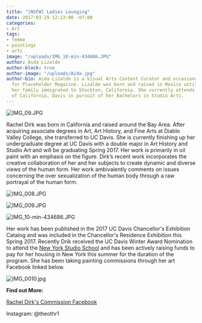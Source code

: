 ```yaml
---
title: "[NSFW] Ladies Lounging"
date: 2017-03-29 12:23:00 -07:00
categories:
- Art
tags:
- femme
- paintings
- arts
image: "/uploads/IMG_10-min-434686.JPG"
author: Aida Lizalde
author-block: true
author-image: "/uploads/Aida.jpg"
author-bio: Aida Lizalde is a Visual Arts Content Curator and occasional contributor
  for Placeholder Magazine. Lizalde was born and raised in Mexico until age 15, when
  her family immigrated to Stockton, California. She currently attends the University
  of California, Davis in pursuit of her Bachelors in Studio Arts.
---
```


![IMG_09.JPG](/uploads/IMG_09.JPG)

Rachel Dirk was born in California and raised around the Bay Area. After acquiring associate degrees in Art, Art History, and Fine Arts at Diablo Valley College, she transferred to UC Davis. She is currently finishing up her undergraduate degree at UC Davis with a double major in Art History and Studio Art and will be graduating Spring 2017. Her work is primarily in oil paint with an emphasis on the figure. Dirk’s recent work incorporates the creative collaboration of her and her subjects to create dynamic and diverse views of the human form. Her work ambivalently comments on issues concerning the over sexualization of the human body through a raw portrayal of the human form. 

![IMG_008.JPG](/uploads/IMG_008.JPG)

![IMG_009.JPG](/uploads/IMG_009.JPG)

![IMG_10-min-434686.JPG](/uploads/IMG_10-min-434686.JPG)

Her work has been published in the 2017 UC Davis Chancellor's Exhibition Catalog and was included in the Chancellor's Residence Exhibition this Spring 2017. Recently Drik received the UC Davis Winter Award Nomination to attend the [New York Studio School](http://www.nyss.org/) and has been actively raising funds to pay for her housing in New York this summer for the duration of the program. She has been taking painting commissions through her art Facebook linked below. 

![IMG_0010.jpg](/uploads/IMG_0010.jpg)

**Find out More:**

[Rachel Dirk's Commission Facebook](https://www.facebook.com/RMDIRK/?pnref=story) 

Instagram: @theothr1

